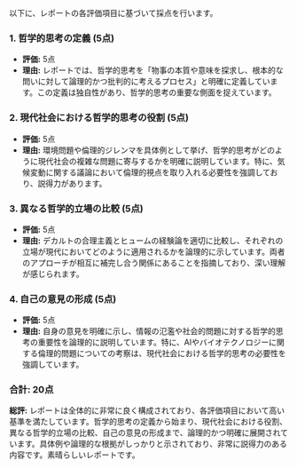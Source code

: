 以下に、レポートの各評価項目に基づいて採点を行います。

### 1. 哲学的思考の定義 (5点)
- **評価:** 5点
- **理由:** レポートでは、哲学的思考を「物事の本質や意味を探求し、根本的な問いに対して論理的かつ批判的に考えるプロセス」と明確に定義しています。この定義は独自性があり、哲学的思考の重要な側面を捉えています。

### 2. 現代社会における哲学的思考の役割 (5点)
- **評価:** 5点
- **理由:** 環境問題や倫理的ジレンマを具体例として挙げ、哲学的思考がどのように現代社会の複雑な問題に寄与するかを明確に説明しています。特に、気候変動に関する議論において倫理的視点を取り入れる必要性を強調しており、説得力があります。

### 3. 異なる哲学的立場の比較 (5点)
- **評価:** 5点
- **理由:** デカルトの合理主義とヒュームの経験論を適切に比較し、それぞれの立場が現代においてどのように適用されるかを論理的に示しています。両者のアプローチが相互に補完し合う関係にあることを指摘しており、深い理解が感じられます。

### 4. 自己の意見の形成 (5点)
- **評価:** 5点
- **理由:** 自身の意見を明確に示し、情報の氾濫や社会的問題に対する哲学的思考の重要性を論理的に説明しています。特に、AIやバイオテクノロジーに関する倫理的問題についての考察は、現代社会における哲学的思考の必要性を強調しています。

### 合計: 20点

**総評:** レポートは全体的に非常に良く構成されており、各評価項目において高い基準を満たしています。哲学的思考の定義から始まり、現代社会における役割、異なる哲学的立場の比較、自己の意見の形成まで、論理的かつ明確に展開されています。具体例や論理的な根拠がしっかりと示されており、非常に説得力のある内容です。素晴らしいレポートです。